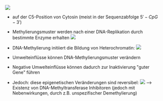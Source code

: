 ![](Pasted%20image%2020250409132006.png)
- auf der C5-Position von Cytosin (meist in der Sequenzabfolge $5'-CpG-3'$) 

- Methylierungsmuster werden nach einer DNA-Replikation durch bestimmte Enzyme erhalten 
![](Pasted%20image%2020250409132420.png)



- DNA-Methylierung initiiert die Bildung von Heterochromatin:
![](Pasted%20image%2020250409133357.png)


- Umwelteinflüsse können DNA-Methylierungsmuster verändern
- Negative Umwelteinflüsse können dadurch zur Inaktivierung "guter Gene" führen
- Jedoch: diese epigenetischen Veränderungen sind reversibel:
![](Pasted%20image%2020250409133658.png)
--> Existenz von DNA-Methyltransferase Inhibitoren (jedoch mit Nebenwirkungen, durch z.B. unspezifischer Demethylierung)